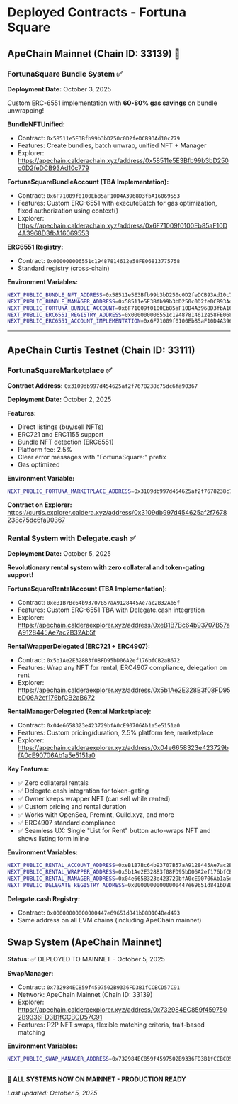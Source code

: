 # Deployed Contracts - Fortuna Square

## ApeChain Mainnet (Chain ID: 33139) 🚀

### FortunaSquare Bundle System ✅

**Deployment Date:** October 3, 2025

Custom ERC-6551 implementation with **60-80% gas savings** on bundle unwrapping!

**BundleNFTUnified:**
- Contract: `0x58511e5E3Bfb99b3bD250c0D2feDCB93Ad10c779`
- Features: Create bundles, batch unwrap, unified NFT + Manager
- Explorer: https://apechain.calderachain.xyz/address/0x58511e5E3Bfb99b3bD250c0D2feDCB93Ad10c779

**FortunaSquareBundleAccount (TBA Implementation):**
- Contract: `0x6F71009f0100Eb85aF10D4A3968D3fbA16069553`
- Features: Custom ERC-6551 with executeBatch for gas optimization, fixed authorization using context()
- Explorer: https://apechain.calderachain.xyz/address/0x6F71009f0100Eb85aF10D4A3968D3fbA16069553

**ERC6551 Registry:**
- Contract: `0x000000006551c19487814612e58FE06813775758`
- Standard registry (cross-chain)

**Environment Variables:**
```bash
NEXT_PUBLIC_BUNDLE_NFT_ADDRESS=0x58511e5E3Bfb99b3bD250c0D2feDCB93Ad10c779
NEXT_PUBLIC_BUNDLE_MANAGER_ADDRESS=0x58511e5E3Bfb99b3bD250c0D2feDCB93Ad10c779
NEXT_PUBLIC_FORTUNA_BUNDLE_ACCOUNT=0x6F71009f0100Eb85aF10D4A3968D3fbA16069553
NEXT_PUBLIC_ERC6551_REGISTRY_ADDRESS=0x000000006551c19487814612e58FE06813775758
NEXT_PUBLIC_ERC6551_ACCOUNT_IMPLEMENTATION=0x6F71009f0100Eb85aF10D4A3968D3fbA16069553
```

---

## ApeChain Curtis Testnet (Chain ID: 33111)

### FortunaSquareMarketplace ✅

**Contract Address:** `0x3109db997d454625af2f7678238c75dc6fa90367`

**Deployment Date:** October 2, 2025

**Features:**
- Direct listings (buy/sell NFTs)
- ERC721 and ERC1155 support
- Bundle NFT detection (ERC6551)
- Platform fee: 2.5%
- Clear error messages with "FortunaSquare:" prefix
- Gas optimized

**Environment Variable:**
```bash
NEXT_PUBLIC_FORTUNA_MARKETPLACE_ADDRESS=0x3109db997d454625af2f7678238c75dc6fa90367
```

**Contract on Explorer:**
https://curtis.explorer.caldera.xyz/address/0x3109db997d454625af2f7678238c75dc6fa90367

### Rental System with Delegate.cash ✅

**Deployment Date:** October 5, 2025

**Revolutionary rental system with zero collateral and token-gating support!**

**FortunaSquareRentalAccount (TBA Implementation):**
- Contract: `0xeB1B7Bc64b93707B57aA9128445Ae7ac2B32Ab5f`
- Features: Custom ERC-6551 TBA with Delegate.cash integration
- Explorer: https://apechain.calderaexplorer.xyz/address/0xeB1B7Bc64b93707B57aA9128445Ae7ac2B32Ab5f

**RentalWrapperDelegated (ERC721 + ERC4907):**
- Contract: `0x5b1Ae2E328B3f08FD95bD06A2ef176bfCB2aB672`
- Features: Wrap any NFT for rental, ERC4907 compliance, delegation on rent
- Explorer: https://apechain.calderaexplorer.xyz/address/0x5b1Ae2E328B3f08FD95bD06A2ef176bfCB2aB672

**RentalManagerDelegated (Rental Marketplace):**
- Contract: `0x04e6658323e423729bfA0cE90706Ab1a5e5151a0`
- Features: Custom pricing/duration, 2.5% platform fee, marketplace
- Explorer: https://apechain.calderaexplorer.xyz/address/0x04e6658323e423729bfA0cE90706Ab1a5e5151a0

**Key Features:**
- ✅ Zero collateral rentals
- ✅ Delegate.cash integration for token-gating
- ✅ Owner keeps wrapper NFT (can sell while rented)
- ✅ Custom pricing and rental duration
- ✅ Works with OpenSea, Premint, Guild.xyz, and more
- ✅ ERC4907 standard compliance
- ✅ Seamless UX: Single "List for Rent" button auto-wraps NFT and shows listing form inline

**Environment Variables:**
```bash
NEXT_PUBLIC_RENTAL_ACCOUNT_ADDRESS=0xeB1B7Bc64b93707B57aA9128445Ae7ac2B32Ab5f
NEXT_PUBLIC_RENTAL_WRAPPER_ADDRESS=0x5b1Ae2E328B3f08FD95bD06A2ef176bfCB2aB672
NEXT_PUBLIC_RENTAL_MANAGER_ADDRESS=0x04e6658323e423729bfA0cE90706Ab1a5e5151a0
NEXT_PUBLIC_DELEGATE_REGISTRY_ADDRESS=0x00000000000000447e69651d841bD8D104Bed493
```

**Delegate.cash Registry:**
- Contract: `0x00000000000000447e69651d841bD8D104Bed493`
- Same address on all EVM chains (including ApeChain mainnet)

## Swap System (ApeChain Mainnet)

**Status:** ✅ DEPLOYED TO MAINNET - October 5, 2025

**SwapManager:**
- Contract: `0x732984EC859f4597502B9336FD3B1fCCBCD57C91`
- Network: ApeChain Mainnet (Chain ID: 33139)
- Explorer: https://apechain.calderaexplorer.xyz/address/0x732984EC859f4597502B9336FD3B1fCCBCD57C91
- Features: P2P NFT swaps, flexible matching criteria, trait-based matching

**Environment Variables:**
```bash
NEXT_PUBLIC_SWAP_MANAGER_ADDRESS=0x732984EC859f4597502B9336FD3B1fCCBCD57C91
```

---

**🚀 ALL SYSTEMS NOW ON MAINNET - PRODUCTION READY**

*Last updated: October 5, 2025*
